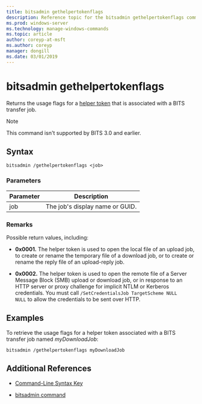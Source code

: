 ```yaml
---
title: bitsadmin gethelpertokenflags
description: Reference topic for the bitsadmin gethelpertokenflags command, which returns the usage flags for a helper token that is associated with a BITS transfer job.
ms.prod: windows-server
ms.technology: manage-windows-commands
ms.topic: article
author: coreyp-at-msft
ms.author: coreyp
manager: dongill
ms.date: 03/01/2019
---
```


# bitsadmin gethelpertokenflags

Returns the usage flags for a [helper token](https://docs.microsoft.com/windows/win32/bits/helper-tokens-for-bits-transfer-jobs) that is associated with a BITS transfer job.

> [!NOTE]
> This command isn't supported by BITS 3.0 and earlier.

## Syntax

```
bitsadmin /gethelpertokenflags <job>
```

### Parameters

| Parameter | Description |
| -------------- | -------------- |
| job | The job's display name or GUID. |

### Remarks

Possible return values, including:

- **0x0001.** The helper token is used to open the local file of an upload job, to create or rename the temporary file of a download job, or to create or rename the reply file of an upload-reply job.

- **0x0002.** The helper token is used to open the remote file of a Server Message Block (SMB) upload or download job, or in response to an HTTP server or proxy challenge for implicit NTLM or Kerberos credentials. You must call `/SetCredentialsJob TargetScheme NULL NULL` to allow the credentials to be sent over HTTP.
  
## Examples

To retrieve the usage flags for a helper token associated with a BITS transfer job named *myDownloadJob*:

```
bitsadmin /gethelpertokenflags myDownloadJob
```

## Additional References

- [Command-Line Syntax Key](command-line-syntax-key.md)

- [bitsadmin command](bitsadmin.md)
